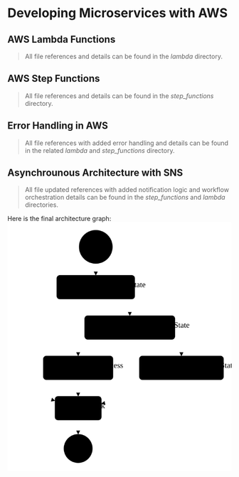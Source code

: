 # Developing Microservices with AWS

## AWS Lambda Functions

> All file references and details can be found in the _lambda_ directory.

## AWS Step Functions

> All file references and details can be found in the _step_functions_ directory.

## Error Handling in AWS

> All file references with added error handling and details can be found in the related _lambda_ and _step_functions_ directory.

## Asynchrounous Architecture with SNS

> All file updated references with added notification logic and workflow orchestration details can be found in the _step_functions_ and _lambda_ directories.

Here is the final architecture graph:
![Step function graph for OrderWorkflow ](https://github.com/Parry-97/aws-serverless-booking/blob/main/stepfunctions_graph.svg?raw=true)
